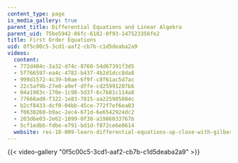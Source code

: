 ```yaml
---
content_type: page
is_media_gallery: true
parent_title: Differential Equations and Linear Algebra
parent_uid: 75be5942-86fc-6182-0f93-147523356fe2
title: First Order Equations
uid: 0f5c00c5-3cd1-aaf2-cb7b-c1d5deaba2a9
videos:
  content:
  - 772d404c-3a32-d74c-8760-54d67391f3d5
  - 5f766597-ea4c-4782-b437-4b2d1dcc8da8
  - 999d1572-4c39-b0ae-6f9f-c8f61ac5d7ac
  - 22c5af9b-27e0-a9ef-dffe-cd25991207b6
  - 04a1983c-170e-1c98-5d37-6c7b81c114a8
  - 77668ad8-f322-1e83-7815-aa225905084c
  - b2cf8433-dcf0-04bb-45ce-772f7ef6ea03
  - f0638260-b9ac-2ec4-671d-6e6542924dc2
  - 203d6e03-2e62-1899-0f30-a1986033767b
  - 5cf1edbb-fdbe-e791-bd1d-f872ce6e0614
  website: res-18-009-learn-differential-equations-up-close-with-gilbert-strang-and-cleve-moler-fall-2015
---
```



{{< video-gallery "0f5c00c5-3cd1-aaf2-cb7b-c1d5deaba2a9" >}}

